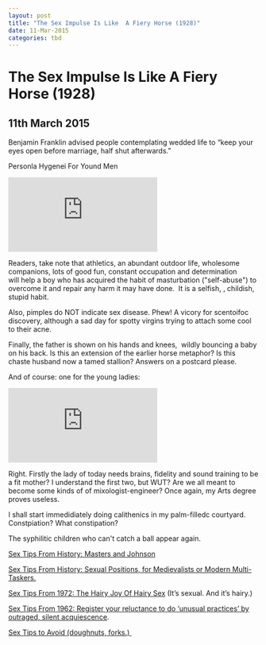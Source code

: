 ```yaml
---
layout: post
title: "The Sex Impulse Is Like  A Fiery Horse (1928)"
date: 11-Mar-2015
categories: tbd
---
```


# The Sex Impulse Is Like  A Fiery Horse (1928)

## 11th March 2015

Benjamin Franklin advised people contemplating wedded life to “keep your eyes open before marriage,   half shut afterwards.”

Personla Hygenei For Yound Men

<iframe src='https://www.youtube.com/embed/2inGX2L9PEI' frameborder='0' gesture='media' allow='encrypted-media' allowfullscreen></iframe>

Readers,   take note that athletics,   an abundant outdoor life, wholesome companions, lots of good fun, constant occupation and determination will help a boy who has acquired the habit of masturbation ("self-abuse") to overcome it and repair any harm it may have done.  It is a selfish, , childish, stupid habit.

Also, pimples do NOT indicate sex disease. Phew! A vicory for scentoifoc discovery, although a sad day for spotty virgins trying to attach some cool to their acne.

Finally, the father is shown on his hands and knees,  wildly bouncing a baby on his back. Is this an extension of the earlier horse metaphor? Is this chaste husband now a tamed stallion? Answers on a postcard please.

And of course: one for the young ladies:

<iframe src='https://www.youtube.com/embed/3VCYi65KwWI' frameborder='0' gesture='media' allow='encrypted-media' allowfullscreen></iframe>

 

Right. Firstly the lady of today needs brains, fidelity and sound training to be a fit mother? I understand the first two, but WUT? Are we all meant to become some kinds of of mixologist-engineer? Once again, my Arts degree proves useless.

I shall start immedidiately doing calithenics in my palm-filledc courtyard. Constpiation? What constipation?

The syphilitic children who can't catch a ball appear again.

<a href="http://mogantosh.com/sex-tips-from-history-masters-and-johnson/">Sex Tips From History: Masters and Johnson</a>

<a href="http://mogantosh.com/sex-tips-from-the-past-sexual-positions-for-mediaevalists-or-modern-multi-taskers/">Sex Tips From History: Sexual Positions, for Medievalists or Modern Multi-Taskers.</a>

<a href="http://mogantosh.com/sex-tips-from-history-the-hairy-joy-of-hairy-sex-1972/">Sex Tips From 1972: The Hairy Joy Of Hairy Sex</a> (It’s sexual. And it’s hairy.)

<a href="http://mogantosh.com/sex-tips-from-history-1962/">Sex Tips From 1962: Register your reluctance to do ‘unusual practices’ by outraged, silent acquiescence</a>.

<a href="http://mogantosh.com/its-saturday-night-folks-sex-tips-to-avoid/">Sex Tips to Avoid (doughnuts, forks.) </a>

 
